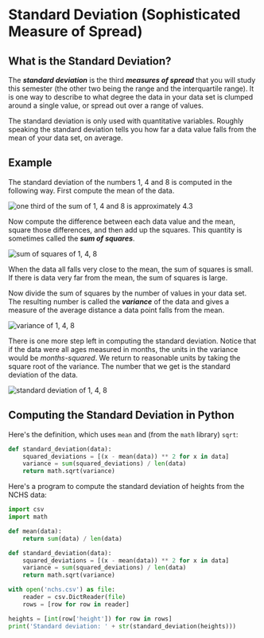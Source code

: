 # Standard Deviation (Sophisticated Measure of Spread)

## What is the Standard Deviation?

The ***standard deviation*** is the third ***measures of spread*** that you will study this semester (the other two being the range and the interquartile range).  It is one way to describe to what degree the data in your data set is clumped around a single value, or spread out over a range of values. 

The standard deviation is only used with quantitative variables.  Roughly speaking the standard deviation tells you how far a data value falls from the mean of your data set, on average. 

## Example

The standard deviation of the numbers 1, 4 and 8 is computed in the following way.  First compute the mean of the data.

![one third of the sum of 1, 4 and 8 is approximately 4.3](https://latex.codecogs.com/svg.latex?\tfrac{1}{3}(1+4+8)=\frac{13}{3})

Now compute the difference between each data value and the mean, square those differences, and then add up the squares.  This quantity is sometimes called the ***sum of squares***.


![sum of squares of 1, 4, 8](https://latex.codecogs.com/svg.latex?(1-\tfrac{13}{3})^2&plus;(4-\tfrac{13}{3})^2&plus;(8-\tfrac{13}{3})^2&space;\approx&space;24.7)

When the data all falls very close to the mean, the sum of squares is small.  If there is data very far from the mean, the sum of squares is large.  

Now divide the sum of squares by the number of values in your data set.  The resulting number is called the ***variance*** of the data and gives a measure of the average distance a data point falls from the mean. 


![variance of 1, 4, 8](https://latex.codecogs.com/svg.latex?\left&space;((1-\tfrac{13}{3})^2&space;&plus;&space;(4-\tfrac{13}{3})^2&space;&plus;&space;(8-\tfrac{13}{3})^2\right&space;)/3&space;\approx&space;8.2)

There is one more step left in computing the standard deviation. Notice that if the data were all ages measured in months, the units in the variance would be *months-squared*.  We return to reasonable units by taking the square root of the variance.  The number that we get is the standard deviation of the data.


![standard deviation of 1, 4, 8](https://latex.codecogs.com/svg.latex?\sqrt{\frac{(1-\tfrac{13}{3})^2&space;&plus;&space;(4-\tfrac{13}{3})^2&space;&plus;&space;(8-\tfrac{13}{3})^2}{3}}&space;\approx&space;2.9)


## Computing the Standard Deviation in Python

Here's the definition, which uses `mean` and (from the `math` library) `sqrt`:

<!--standard_deviation.py-->
```python
def standard_deviation(data):
    squared_deviations = [(x - mean(data)) ** 2 for x in data]
    variance = sum(squared_deviations) / len(data)
    return math.sqrt(variance)
```

Here's a program to compute the standard deviation of heights from the NCHS data:

<!--heights_stddev.py-->
```python
import csv
import math

def mean(data):
    return sum(data) / len(data)

def standard_deviation(data):
    squared_deviations = [(x - mean(data)) ** 2 for x in data]
    variance = sum(squared_deviations) / len(data)
    return math.sqrt(variance)

with open('nchs.csv') as file:
    reader = csv.DictReader(file)
    rows = [row for row in reader]

heights = [int(row['height']) for row in rows]
print('Standard deviation: ' + str(standard_deviation(heights)))
```

